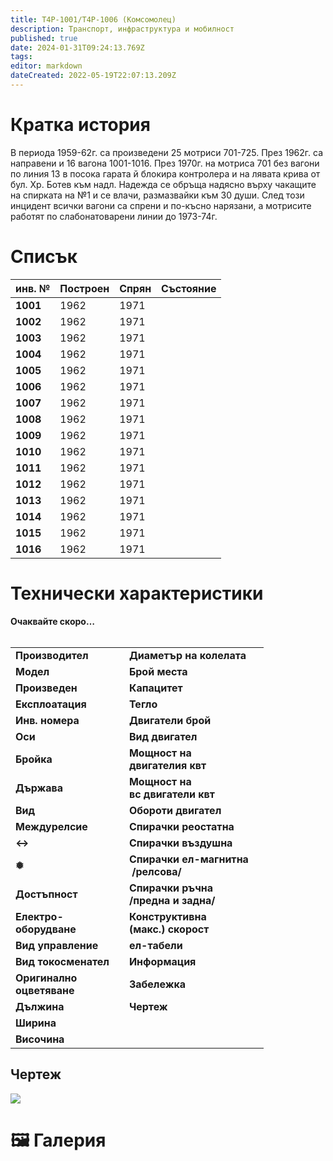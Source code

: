 ```yaml
---
title: Т4Р-1001/Т4Р-1006 (Комсомолец)
description: Транспорт, инфраструктура и мобилност
published: true
date: 2024-01-31T09:24:13.769Z
tags: 
editor: markdown
dateCreated: 2022-05-19T22:07:13.209Z
---
```


# Кратка история

В периода 1959-62г. са произведени 25 мотриси 701-725. През 1962г. са направени и 16 вагона 1001-1016. През 1970г. на мотриса 701 без вагони по линия 13 в посока гарата й блокира контролера и на лявата крива от бул. Хр. Ботев към надл. Надежда се обръща надясно върху чакащите на спирката на №1 и се влачи, размазвайки към 30 души. След този инцидент всички вагони са спрени и по-късно нарязани, а мотрисите работят по слабонатоварени линии до 1973-74г.

# Списък

| **инв. №** | Построен | Спрян | **Състояние** |
| --- | --- | --- | --- |
| **1001** | 1962 | 1971 |     |
| **1002** | 1962 | 1971 |     |
| **1003** | 1962 | 1971 |     |
| **1004** | 1962 | 1971 |     |
| **1005** | 1962 | 1971 |     |
| **1006** | 1962 | 1971 |     |
| **1007** | 1962 | 1971 |     |
| **1008** | 1962 | 1971 |     |
| **1009** | 1962 | 1971 |     |
| **1010** | 1962 | 1971 |     |
| **1011** | 1962 | 1971 |     |
| **1012** | 1962 | 1971 |     |
| **1013** | 1962 | 1971 |     |
| **1014** | 1962 | 1971 |     |
| **1015** | 1962 | 1971 |     |
| **1016** | 1962 | 1971 |     |

# Технически характеристики

**Oчаквайте скоро…**  
 

|     |     |     |     |
| --- | --- | --- | --- |
| **Производител** |     | **Диаметър на колелата** |     |
| **Модел** |     | **Брой места** |     |
| **Произведен** |     | **Капацитет** |     |
| **Експлоатация** |     | **Тегло** |     |
| **Инв. номера** |     | **Двигатели брой** |     |
| **Оси** |     | **Вид двигател** |     |
| **Бройка** |     | **Мощност на**   <br>**двигателия квт** |     |
| **Държава** |     | **Мощност на**   <br>**вс двигатели квт** |     |
| **Вид** |     | **Обороти двигател** |     |
| **Междурелсие** |     | **Спирачки реостатна** |     |
| **↔** |     | **Спирачки въздушна** |     |
| **❅** |     | **Спирачки ел-магнитна**  <br> **/релсова/** |     |
| **Достъпност** |     | **Спирачки ръчна**  <br>**/предна и задна/** |     |
| **Електро-**  <br>**оборудване** |     | **Конструктивна**   <br>**(макс.) скорост** |     |
| **Вид управление** |     | **ел-табели** |     |
| **Вид токосменател** |     | **Информация** |     |
| **Оригинално**  <br>**оцветяване** |     | **Забележка** |     |
| **Дължина** |     | **Чертеж** |     |
| **Ширина** |     |     |     |
| **Височина** |     |     |     |

## Чертеж

<img src="http://46.10.181.183:1518/trinmo/gallery/blueprints/1959-T4M-701-T4%d0%a0-1001.jpg">


# 🖼️ Галерия